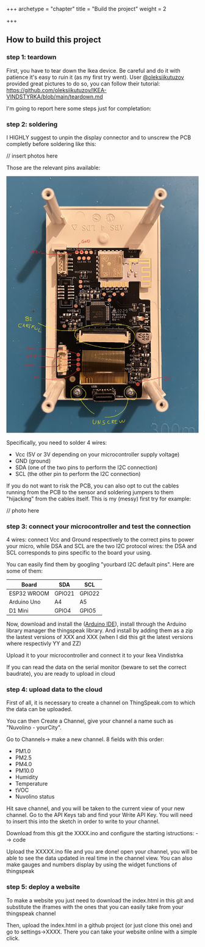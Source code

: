 +++
archetype = "chapter"
title = "Build the project"
weight = 2

+++

## How to build this project


### step 1: teardown

First, you have to tear down the Ikea device. Be careful and do it with patience it's easy to ruin it (as my first try went). User [@oleksiikutuzov](https://github.com/oleksiikutuzov) provided great pictures to do so, you can follow their tutorial: https://github.com/oleksiikutuzov/IKEA-VINDSTYRKA/blob/main/teardown.md

I'm going to report here some steps just for completation:

### step 2: soldering

I HIGHLY suggest to unpin the display connector and to unscrew the PCB completly before soldering like this:

// insert photos here

Those are the relevant pins available:

![](PCB.jpeg)

Specifically, you need to solder 4 wires:

- Vcc (5V or 3V depending on your microcontroller supply voltage)
- GND (ground)
- SDA (one of the two pins to perform the I2C connection)
- SCL (the other pin to perform the I2C connection)

If you do not want to risk the PCB, you can also opt to cut the cables running from the PCB to the sensor and soldering jumpers to them "hijacking" from the cables itself. This is my (messy) first try for example:

// photo here

### step 3: connect your microcontroller and test the connection

4 wires: connect Vcc and Ground respectively to the correct pins to power your micro, while DSA and SCL are the two I2C protocol wires: the DSA and SCL corresponds to pins specific to the board your using.

You can easily find them by googling "yourbard I2C default pins". Here are some of them:

| **Board**   | **SDA** | **SCL** |
| ----------- | ------- | ------- |
| ESP32 WROOM | GPIO21  | GPIO22  |
| Arduino Uno | A4      | A5      |
| D1 Mini     | GPIO4   | GPIO5   |

Now, download and install the ([Arduino IDE](https://www.arduino.cc/en/software)), install through the Arduino library manager the thingspeak library. And install by adding them as a zip the lastest versions of XXX and XXX (when I did this git the latest versions where respectivly YY and ZZ)

Upload it to your microcontroller and connect it to your Ikea Vindistrka

If you can read the data on the serial monitor (beware to set the correct baudrate), you are ready to upload in cloud

### step 4: upload data to the cloud

First of all, it is necessary to create a channel on ThingSpeak.com to which the data can be uploaded.

You can then Create a Channel, give your channel a name such as "Nuvolino - yourCity".

Go to Channels-> make a new channel. 8 fields with this order:

- PM1.0
- PM2.5
- PM4.0
- PM10.0
- Humidity
- Temperature
- tVOC
- Nuvolino status

Hit save channel, and you will be taken to the current view of your new channel. Go to the API Keys tab and find your Write API Key. You will need to insert this into the sketch in order to write to your channel.

Download from this git the XXXX.ino and configure the starting istructions: --> code

Upload the XXXXX.ino file and you are done! open your channel, you will be able to see the data updated in real time in the channel view. You can also make gauges and numbers display by using the widget functions of thingspeak

### step 5: deploy a website

To make a website you just need to download the index.html in this git and substitute the iframes with the ones that you can easily take from your thingspeak channel

Then, upload the index.html in a github project (or just clone this one) and go to settings->XXXX. There you can take your website online with a simple click.
